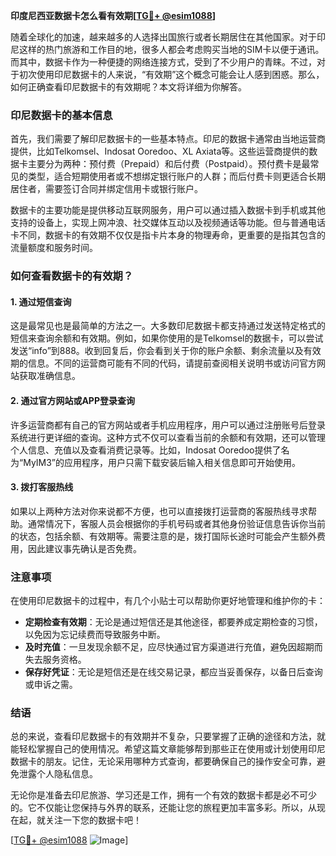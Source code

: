 **印度尼西亚数据卡怎么看有效期[[TG💪+ @esim1088](https://t.me/s/esim1088)]**

随着全球化的加速，越来越多的人选择出国旅行或者长期居住在其他国家。对于印尼这样的热门旅游和工作目的地，很多人都会考虑购买当地的SIM卡以便于通讯。而其中，数据卡作为一种便捷的网络连接方式，受到了不少用户的青睐。不过，对于初次使用印尼数据卡的人来说，“有效期”这个概念可能会让人感到困惑。那么，如何正确查看印尼数据卡的有效期呢？本文将详细为你解答。

### 印尼数据卡的基本信息

首先，我们需要了解印尼数据卡的一些基本特点。印尼的数据卡通常由当地运营商提供，比如Telkomsel、Indosat Ooredoo、XL Axiata等。这些运营商提供的数据卡主要分为两种：预付费（Prepaid）和后付费（Postpaid）。预付费卡是最常见的类型，适合短期使用者或不想绑定银行账户的人群；而后付费卡则更适合长期居住者，需要签订合同并绑定信用卡或银行账户。

数据卡的主要功能是提供移动互联网服务，用户可以通过插入数据卡到手机或其他支持的设备上，实现上网冲浪、社交媒体互动以及视频通话等功能。但与普通电话卡不同，数据卡的有效期不仅仅是指卡片本身的物理寿命，更重要的是指其包含的流量额度和服务时间。

### 如何查看数据卡的有效期？

#### 1. **通过短信查询**
这是最常见也是最简单的方法之一。大多数印尼数据卡都支持通过发送特定格式的短信来查询余额和有效期。例如，如果你使用的是Telkomsel的数据卡，可以尝试发送“info”到888。收到回复后，你会看到关于你的账户余额、剩余流量以及有效期的信息。不同的运营商可能有不同的代码，请提前查阅相关说明书或访问官方网站获取准确信息。

#### 2. **通过官方网站或APP登录查询**
许多运营商都有自己的官方网站或者手机应用程序，用户可以通过注册账号后登录系统进行更详细的查询。这种方式不仅可以查看当前的余额和有效期，还可以管理个人信息、充值以及查看消费记录等。比如，Indosat Ooredoo提供了名为“MyIM3”的应用程序，用户只需下载安装后输入相关信息即可开始使用。

#### 3. **拨打客服热线**
如果以上两种方法对你来说都不方便，也可以直接拨打运营商的客服热线寻求帮助。通常情况下，客服人员会根据你的手机号码或者其他身份验证信息告诉你当前的状态，包括余额、有效期等。需要注意的是，拨打国际长途时可能会产生额外费用，因此建议事先确认是否免费。

### 注意事项

在使用印尼数据卡的过程中，有几个小贴士可以帮助你更好地管理和维护你的卡：

- **定期检查有效期**：无论是通过短信还是其他途径，都要养成定期检查的习惯，以免因为忘记续费而导致服务中断。
- **及时充值**：一旦发现余额不足，应尽快通过官方渠道进行充值，避免因超期而失去服务资格。
- **保存好凭证**：无论是短信还是在线交易记录，都应当妥善保存，以备日后查询或申诉之需。

### 结语

总的来说，查看印尼数据卡的有效期并不复杂，只要掌握了正确的途径和方法，就能轻松掌握自己的使用情况。希望这篇文章能够帮到那些正在使用或计划使用印尼数据卡的朋友。记住，无论采用哪种方式查询，都要确保自己的操作安全可靠，避免泄露个人隐私信息。

无论你是准备去印尼旅游、学习还是工作，拥有一个有效的数据卡都是必不可少的。它不仅能让您保持与外界的联系，还能让您的旅程更加丰富多彩。所以，从现在起，就关注一下您的数据卡吧！

[[TG💪+ @esim1088](https://t.me/s/esim1088) ![Image](https://i.postimg.cc/4NQfJmqS/Snipaste-2025-05-13-00-14-12.png)]
